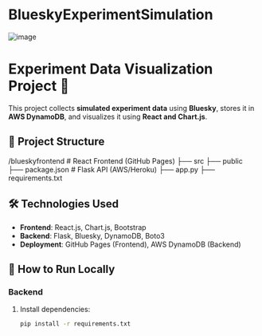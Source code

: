 # BlueskyExperimentSimulation
![image](https://github.com/user-attachments/assets/9d8e0f90-25f9-4807-8e07-7739ea2d84d2)

# Experiment Data Visualization Project 🚀

This project collects **simulated experiment data** using **Bluesky**, stores it in **AWS DynamoDB**, and visualizes it using **React and Chart.js**.

## 📂 Project Structure
/blueskyfrontend # React Frontend (GitHub Pages) ├── src ├── public ├── package.json  # Flask API (AWS/Heroku) ├── app.py ├── requirements.txt

## 🛠️ Technologies Used
- **Frontend**: React.js, Chart.js, Bootstrap
- **Backend**: Flask, Bluesky, DynamoDB, Boto3
- **Deployment**: GitHub Pages (Frontend), AWS DynamoDB (Backend)

## 🚀 How to Run Locally
### **Backend**
1. Install dependencies:
   ```sh
   pip install -r requirements.txt
